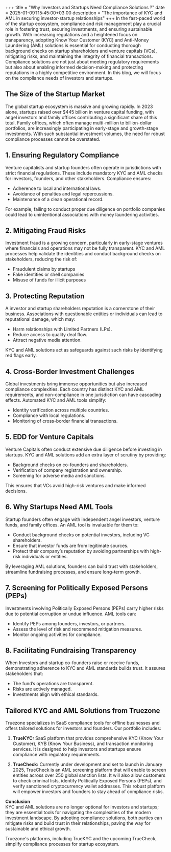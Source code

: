 +++
title = "Why Investors and Startups Need Compliance Solutions ?"
date = 2025-01-09T15:45:00+03:00
description = "The importance of KYC and AML in securing investor-startup relationships"
+++
In the fast-paced world of the startup ecosystem, compliance and risk management play a crucial role in fostering trust, securing investments, and ensuring sustainable growth. With increasing regulations and a heightened focus on transparency, adopting Know Your Customer (KYC) and Anti-Money Laundering (AML) solutions is essential for conducting thorough background checks on startup shareholders and venture capitals (VCs), mitigating risks, and maintaining the integrity of financial transactions. Compliance solutions are not just about meeting regulatory requirements but also about enabling informed decision-making and protecting reputations in a highly competitive environment. In this blog, we will focus on the compliance needs of investors and startups.

## The Size of the Startup Market  
The global startup ecosystem is massive and growing rapidly. In 2023 alone, startups raised over $445 billion in venture capital funding, with angel investors and family offices contributing a significant share of this total. Family offices, which often manage multi-million to billion-dollar portfolios, are increasingly participating in early-stage and growth-stage investments. With such substantial investment volumes, the need for robust compliance processes cannot be overstated.

## 1. Ensuring Regulatory Compliance  
Venture capitalists and startup founders often operate in jurisdictions with strict financial regulations. These include mandatory KYC and AML checks for investors, founders, and other stakeholders. Compliance ensures:

-   Adherence to local and international laws.
-   Avoidance of penalties and legal repercussions.
-   Maintenance of a clean operational record.

For example, failing to conduct proper due diligence on portfolio companies could lead to unintentional associations with money laundering activities.

## 2. Mitigating Fraud Risks  
Investment fraud is a growing concern, particularly in early-stage ventures where financials and operations may not be fully transparent. KYC and AML processes help validate the identities and conduct background checks on stakeholders, reducing the risk of:

-   Fraudulent claims by startups
-   Fake identities or shell companies
-   Misuse of funds for illicit purposes

## 3. Protecting Reputation  
A investor and startup shareholders reputation is a cornerstone of their business. Associations with questionable entities or individuals can lead to reputational damage, which may:

-   Harm relationships with Limited Partners (LPs).
-   Reduce access to quality deal flow.
-   Attract negative media attention.

KYC and AML solutions act as safeguards against such risks by identifying red flags early.

## 4. Cross-Border Investment Challenges  
Global investments bring immense opportunities but also increased compliance complexities. Each country has distinct KYC and AML requirements, and non-compliance in one jurisdiction can have cascading effects. Automated KYC and AML tools simplify:

-   Identity verification across multiple countries.
-   Compliance with local regulations.
-   Monitoring of cross-border financial transactions.

## 5. EDD for Venture Capitals
Venture Capitals often conduct extensive due diligence before investing in startups. KYC and AML solutions add an extra layer of scrutiny by providing:

-   Background checks on co-founders and shareholders.
-   Verification of company registration and ownership.
-   Screening for adverse media and sanctions.

This ensures that VCs avoid high-risk ventures and make informed decisions.

## 6. Why Startups Need AML Tools 
Startup founders often engage with independent angel investors, venture funds, and family offices. An AML tool is invaluable for them to:

-   Conduct background checks on potential investors, including VC shareholders.
-   Ensure that investor funds are from legitimate sources.
-   Protect their company’s reputation by avoiding partnerships with high-risk individuals or entities.

By leveraging AML solutions, founders can build trust with stakeholders, streamline fundraising processes, and ensure long-term growth.

## 7. Screening for Politically Exposed Persons (PEPs)  
Investments involving Politically Exposed Persons (PEPs) carry higher risks due to potential corruption or undue influence. AML tools can:

-   Identify PEPs among founders, investors, or partners.
-   Assess the level of risk and recommend mitigation measures.
-   Monitor ongoing activities for compliance.

## 8. Facilitating Fundraising Transparency  
When Investors and startup co-founders raise or receive funds, demonstrating adherence to KYC and AML standards builds trust. It assures stakeholders that:

-   The fund’s operations are transparent.
-   Risks are actively managed.
-   Investments align with ethical standards.

## Tailored KYC and AML Solutions from Truezone  
Truezone specializes in SaaS compliance tools for offline businesses and offers tailored solutions for investors and founders. Our portfolio includes:

1.  **TrueKYC:**  SaaS platform that provides comprehensive KYC (Know Your Customer), KYB (Know Your Business), and transaction monitoring services. It is designed to help investors and startups ensure compliance with regulatory requirements.

2.  **TrueCheck:** Currently under development and set to launch in January 2025, TrueCheck is an AML screening platform that will enable to screen entities across over 250 global sanction lists. It will also allow customers to check criminal lists, identify Politically Exposed Persons (PEPs), and verify sanctioned cryptocurrency wallet addresses. This robust platform will empower investors and founders to stay ahead of compliance risks.

**Conclusion**  
KYC and AML solutions are no longer optional for investors and startups; they are essential tools for navigating the complexities of the modern investment landscape. By adopting compliance solutions, both parties can mitigate risks and build trust in their relationships, paving the way for sustainable and ethical growth.

Truezone's platforms, including TrueKYC and the upcoming TrueCheck, simplify compliance processes for startup ecosystem.